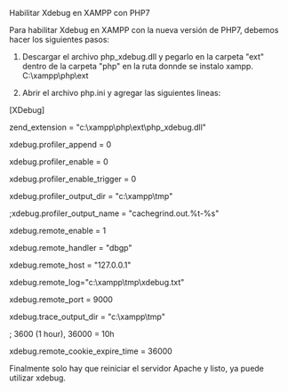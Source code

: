 Habilitar Xdebug en XAMPP con PHP7

Para habilitar Xdebug en XAMPP con la nueva versión de PHP7, debemos hacer los siguientes pasos:

1. Descargar el archivo php_xdebug.dll y pegarlo en la carpeta "ext" dentro de la carpeta "php" en la ruta donnde se instalo xampp.
C:\xampp\php\ext

2. Abrir el archivo php.ini y agregar las siguientes lineas:

[XDebug]

zend_extension = "c:\xampp\php\ext\php_xdebug.dll"

xdebug.profiler_append = 0

xdebug.profiler_enable = 0

xdebug.profiler_enable_trigger = 0

xdebug.profiler_output_dir = "c:\xampp\tmp"

;xdebug.profiler_output_name = "cachegrind.out.%t-%s"

xdebug.remote_enable = 1

xdebug.remote_handler = "dbgp"

xdebug.remote_host = "127.0.0.1"

xdebug.remote_log="c:\xampp\tmp\xdebug.txt"

xdebug.remote_port = 9000

xdebug.trace_output_dir = "c:\xampp\tmp"

; 3600 (1 hour), 36000 = 10h

xdebug.remote_cookie_expire_time = 36000


Finalmente solo hay que reiniciar el servidor Apache y listo, ya puede utilizar xdebug.
